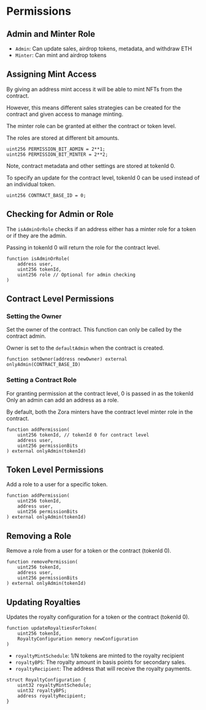 # Permissions

## Admin and Minter Role

- `Admin`: Can update sales, airdrop tokens, metadata, and withdraw ETH
- `Minter`: Can mint and airdrop tokens

## Assigning Mint Access

By giving an address mint access it will be able to mint NFTs from the contract.

However, this means different sales strategies can be created for the contract and given access to manage minting.

The minter role can be granted at either the contract or token level.

The roles are stored at different bit amounts.

```sol
uint256 PERMISSION_BIT_ADMIN = 2**1;
uint256 PERMISSION_BIT_MINTER = 2**2;
```

Note, contract metadata and other settings are stored at tokenId 0. 

To specify an update for the contract level, tokenId 0 can be used instead of an individual token.

```sol
uint256 CONTRACT_BASE_ID = 0;

```

## Checking for Admin or Role

The `isAdminOrRole` checks if an address either has a minter role for a token or if they are the admin. 

Passing in tokenId 0 will return the role for the contract level. 

```sol
function isAdminOrRole(
    address user,
    uint256 tokenId,
    uint256 role // Optional for admin checking
)
```

## Contract Level Permissions

### Setting the Owner

Set the owner of the contract. 
This function can only be called by the contract admin.

Owner is set to the `defaultAdmin` when the contract is created.

```sol
function setOwner(address newOwner) external onlyAdmin(CONTRACT_BASE_ID)
```

### Setting a Contract Role 

For granting permission at the contract level, 0 is passed in as the tokenId
Only an admin can add an address as a role. 

By default, both the Zora minters have the contract level minter role in the contract.

```sol
function addPermission(
    uint256 tokenId, // tokenId 0 for contract level
    address user,
    uint256 permissionBits
) external onlyAdmin(tokenId)
```

## Token Level Permissions

Add a role to a user for a specific token.

```sol
function addPermission(
    uint256 tokenId,
    address user,
    uint256 permissionBits
) external onlyAdmin(tokenId)
```

## Removing a Role

Remove a role from a user for a token or the contract (tokenId 0).

```sol
function removePermission(
    uint256 tokenId,
    address user,
    uint256 permissionBits
) external onlyAdmin(tokenId)
```

## Updating Royalties

Updates the royalty configuration for a token or the contract (tokenId 0).

```sol
function updateRoyaltiesForToken(
    uint256 tokenId, 
    RoyaltyConfiguration memory newConfiguration
)
```

- `royaltyMintSchedule`: 1/N tokens are minted to the royalty recipient
- `royaltyBPS`: The royalty amount in basis points for secondary sales.
- `royaltyRecipient`: The address that will receive the royalty payments.

```sol
struct RoyaltyConfiguration {
    uint32 royaltyMintSchedule;
    uint32 royaltyBPS;
    address royaltyRecipient;
}
```